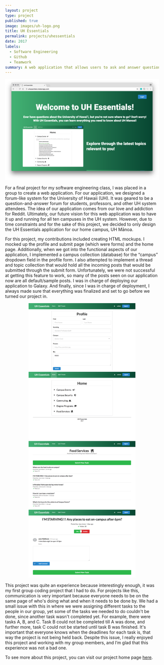 ```yaml
---
layout: project
type: project
published: true
image: images/uh-logo.png
title: UH Essentials
permalink: projects/uhessentials
date: 2017
labels:
  - Software Engineering
  - Github
  - Teamwork
summary: A web application that allows users to ask and answer questions about the University of Hawaii.
---
```


<center><img src="../images/uhessentials.png" width="650px"></center>

For a final project for my software engineering class, I was placed in a group to create a web application. For our application, we designed a forum-like system for the University of Hawaii (UH). It was geared to be a question-and-answer forum for students, professors, and other UH system attendees. The idea of our application comes from our love and addiction for Reddit. Ultimately, our future vision for this web application was to have it up and running for all ten campuses in the UH system. However, due to time constraints and for the sake of this project, we decided to only design the UH Essentials application for our home campus, UH Mānoa.

For this project, my contributions included creating HTML mockups. I mocked up the profile and submit page (which were forms) and the home page. Additionally, when we got into the functional aspects of our application, I implemented a campus collection (database) for the “campus” dropdown field in the profile form. I also attempted to implement a thread and topic collection that would hold all the incoming posts that would be submitted through the submit form. Unfortunately, we were not successful at getting this feature to work, so many of the posts seen on our application now are all default/sample posts. I was in charge of deploying our application to Galaxy. And finally, since I was in charge of deployment, I always made sure that everything was finalized and set to go before we turned our project in.

<center>
<img src="../images/uhessentials-profile.png" width="350px">
<img src="../images/uhessentials-home.png" width="350px">
<img src="../images/uhessentials-thread.png" width="350px">
<img src="../images/uhessentials-topic.png" width="350px">
</center>

This project was quite an experience because interestingly enough, it was my first group coding project that I had to do. For projects like this, communication is very important because everyone needs to be on the same page of who's doing what and when it needs to be done by. We had a small issue with this in where we were assigning different tasks to the people in our group, yet some of the tasks we needed to do couldn't be done, since another task wasn't completed yet. For example, there were tasks A, B, and C. Task B could not be completed till A was done, and further more, task C could not be started until task B was finished. It's important that everyone knows when the deadlines for each task is, that way the project is not being held back. Despite this issue, I really enjoyed this project and working with my group members, and I’m glad that this experience was not a bad one.

To see more about this project, you can visit our project home page [here](https://uhessentials.github.io/).
